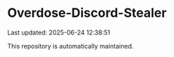 # Overdose-Discord-Stealer

Last updated: 2025-06-24 12:38:51

This repository is automatically maintained.
